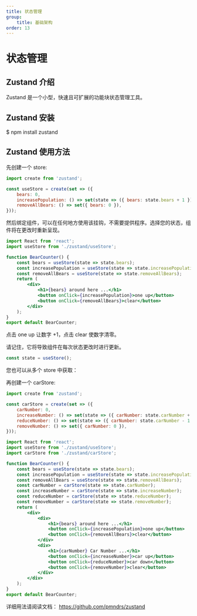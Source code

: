 ```yaml
---
title: 状态管理
group:
    title: 基础架构
order: 13
---
```


# 状态管理

## Zustand 介绍

Zustand 是一个小型，快速且可扩展的功能块状态管理工具。

## Zustand 安装

\$ npm install zustand

## Zustand 使用方法

先创建一个 store:

```js
import create from 'zustand';

const useStore = create(set => ({
	bears: 0,
	increasePopulation: () => set(state => ({ bears: state.bears + 1 })),
	removeAllBears: () => set({ bears: 0 }),
}));
```

然后绑定组件，可以在任何地方使用该挂钩，不需要提供程序。选择您的状态，组件将在更改时重新呈现。

```jsx
import React from 'react';
import useStore from './zustand/useStore';

function BearCounter() {
	const bears = useStore(state => state.bears);
	const increasePopulation = useStore(state => state.increasePopulation);
	const removeAllBears = useStore(state => state.removeAllBears);
	return (
		<div>
			<h1>{bears} around here ...</h1>
			<button onClick={increasePopulation}>one up</button>
			<button onClick={removeAllBears}>clear</button>
		</div>
	);
}
export default BearCounter;
```

点击 one up 让数字 +1，点击 clear 使数字清零。

请记住，它将导致组件在每次状态更改时进行更新。

```js
const state = useStore();
```

您也可以从多个 store 中获取：

再创建一个 carStore:

```js
import create from 'zustand';

const carStore = create(set => ({
	carNumber: 0,
	increaseNumber: () => set(state => ({ carNumber: state.carNumber + 1 })),
	reduceNumber: () => set(state => ({ carNumber: state.carNumber - 1 })),
	removeNumber: () => set({ carNumber: 0 }),
}));
```

```jsx
import React from 'react';
import useStore from './zustand/useStore';
import carStore from './zustand/carStore';

function BearCounter() {
	const bears = useStore(state => state.bears);
	const increasePopulation = useStore(state => state.increasePopulation);
	const removeAllBears = useStore(state => state.removeAllBears);
	const carNumber = carStore(state => state.carNumber);
	const increaseNumber = carStore(state => state.increaseNumber);
	const reduceNumber = carStore(state => state.reduceNumber);
	const removeNumber = carStore(state => state.removeNumber);
	return (
		<div>
			<div>
				<h1>{bears} around here ...</h1>
				<button onClick={increasePopulation}>one up</button>
				<button onClick={removeAllBears}>clear</button>
			</div>
			<div>
				<h1>{carNumber} Car Number ...</h1>
				<button onClick={increaseNumber}>car up</button>
				<button onClick={reduceNumber}>car down</button>
				<button onClick={removeNumber}>clear</button>
			</div>
		</div>
	);
}
export default BearCounter;
```

详细用法请阅读文档： https://github.com/pmndrs/zustand
